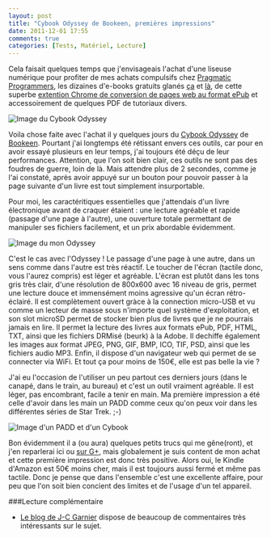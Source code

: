 ```yaml
---
layout: post
title: "Cybook Odyssey de Bookeen, premières impressions"
date: 2011-12-01 17:55
comments: true
categories: [Tests, Matériel, Lecture]
---
```

Cela faisait quelques temps que j'envisageais l'achat d'une liseuse numérique pour profiter de mes
achats compulsifs chez [Pragmatic Programmers](http://pragprog.com), les dizaines d'e-books gratuits glanés [ça](http://www.numilog.com/Pages/Livres/EbookGratuit.aspx) et [là](https://www.bookeenstore.com/fr/free), de cette superbe [extention Chrome de conversion de pages web au format ePub](http://onneditpas.bbxdesign.com/3280-quick-and-dirty) et accessoirement de quelques PDF de tutoriaux divers.

![Image du Cybook Odyssey](http://www.bookeen.com/images/odyssey/feature_7.jpg)
<!--more-->
Voila chose faite avec l'achat il y quelques jours du [Cybook Odyssey](http://bookeen.com/fr/cybook/odyssey) de [Bookeen](http://bookeen.com). Pourtant j'ai longtemps été rétissant envers ces outils, car pour en avoir essayé plusieurs en leur temps, j'ai toujours été déçu de leur performances. Attention, que l'on soit bien clair, ces outils ne sont pas des foudres de guerre, loin de là. Mais attendre plus de 2 secondes, comme je l'ai constaté, après avoir appuyé sur un bouton pour pouvoir passer à la page suivante d'un livre est tout simplement insurportable.

Pour moi, les caractéritiques essentielles que j'attendais d'un livre électronique avant de craquer étaient :
une lecture agréable et rapide (passage d'une page à l'autre), une ouverture totale permettant de
manipuler ses fichiers facilement, et un prix abordable évidemment.

![Image du mon
Odyssey](https://lh6.googleusercontent.com/-yxpj-M1KWSc/TtimvF5p4nI/AAAAAAAABGA/tqaG58rhav4/s576/cybook_odyssey.jpg)

C'est le cas avec l'Odyssey ! Le passage d'une page à une autre, dans un sens comme dans l'autre est très réactif. Le toucher de l'écran (tactile donc, vous l'aurez compris) est léger et agréable. L'écran est plutôt dans les tons gris très clair, d'une résolution de 800x600 avec 16 niveau de gris, permet une lecture douce et immensément moins agressive qu'un écran rétro-éclairé. Il est complètement ouvert gràce à la connection micro-USB et vu comme un lecteur de masse sous n'importe quel système d'exploitation, et son slot microSD permet de stocker bien plus de livres que je ne pourrais jamais en lire. Il permet la lecture des livres aux formats ePub, PDF, HTML, TXT, ainsi que les fichiers DRMisé (beurk) à la Adobe. Il dechiffe également les images aux format JPEG, PNG, GIF, BMP, ICO, TIF, PSD, ainsi que les fichiers audio MP3. Enfin, il dispose d'un navigateur web qui permet de se connecter via WiFi. Et tout ça pour moins de 150€, elle est pas belle la vie ?

J'ai eu l'occasion de l'utiliser un peu partout ces derniers jours (dans le canapé, dans le train, au bureau)
et c'est un outil vraiment agréable. Il est léger, pas encombrant, facile a tenir en main. Ma première
impression a été celle d'avoir dans les main un PADD comme ceux qu'on peux voir dans les différentes séries
de Star Trek. ;-)

![Image d'un PADD et d'un
Cybook](http://www.djibnet.com/photo/2592570241-cybook-di-bookeen-e-un-padd-di-star-trek-bookeen-cybook-and-a-star-trek-padd.jpg)

Bon évidemment il a (ou aura) quelques petits trucs qui me gêne(ront), et j'en reparlerai ici ou [sur G+](https://plus.google.com/115563477684195197330/posts), mais globalement je suis content de mon achat et cette première impression est donc très positive. Alors oui, le Kindle d'Amazon est 50€ moins cher, mais il est toujours aussi fermé et même pas tactile. Donc je pense que dans l'ensemble c'est une excellente affaire, pour peu que l'on soit bien concient des limites et de l'usage d'un tel appareil.

###Lecture complémentaire
 * [Le blog de J-C Garnier](http://jcgarnier.wordpress.com/2011/11/18/livre-numerique-cybook-odyssey/)
   dispose de beaucoup de commentaires très intéressants sur le sujet.

